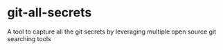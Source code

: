 # git-all-secrets
A tool to capture all the git secrets by leveraging multiple open source git searching tools
